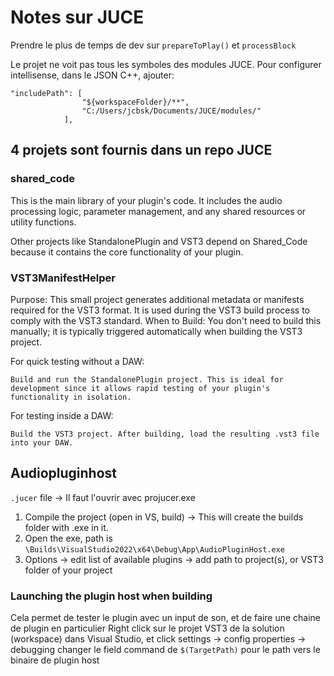 # Notes sur JUCE

Prendre le plus de temps de dev sur `prepareToPlay()` et `processBlock`

Le projet ne voit pas tous les symboles des modules JUCE. Pour configurer intellisense, dans le JSON C++, ajouter:
```
"includePath": [
                "${workspaceFolder}/**",
                "C:/Users/jcbsk/Documents/JUCE/modules/"
            ],
```



## 4 projets sont fournis dans un repo JUCE

### shared_code

This is the main library of your plugin's code. It includes the audio processing logic, parameter management, and any shared resources or utility functions.

Other projects like StandalonePlugin and VST3 depend on Shared_Code because it contains the core functionality of your plugin.


### VST3ManifestHelper

Purpose:
    This small project generates additional metadata or manifests required for the VST3 format.
    It is used during the VST3 build process to comply with the VST3 standard.
When to Build:
    You don't need to build this manually; it is typically triggered automatically when building the VST3 project.


For quick testing without a DAW:

    Build and run the StandalonePlugin project. This is ideal for development since it allows rapid testing of your plugin's functionality in isolation.

For testing inside a DAW:

    Build the VST3 project. After building, load the resulting .vst3 file into your DAW.


## Audiopluginhost

`.jucer` file -> Il faut l'ouvrir avec projucer.exe

1. Compile the project (open in VS, build) -> This will create the builds folder with .exe in it.
2. Open the exe, path is `\Builds\VisualStudio2022\x64\Debug\App\AudioPluginHost.exe`
3. Options -> edit list of available plugins -> add path to project(s), or VST3 folder of your project


### Launching the plugin host when building
Cela permet de tester le plugin avec un input de son, et de faire une chaine de plugin en particulier
Right click sur le projet VST3 de la solution (workspace) dans Visual Studio, et  click settings -> config properties -> debugging
changer le field command de `$(TargetPath)` pour le path vers le binaire de plugin host